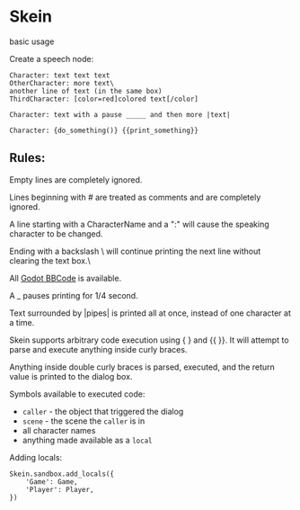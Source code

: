 # Skein


basic usage

Create a speech node:

```
Character: text text text
OtherCharacter: more text\
another line of text (in the same box)
ThirdCharacter: [color=red]colored text[/color]

Character: text with a pause _____ and then more |text|

Character: {do_something()} {{print_something}}
```

## Rules:

Empty lines are completely ignored.

Lines beginning with # are treated as comments and are completely ignored.

A line starting with a CharacterName and a ":" will cause the speaking character to be changed.

Ending with a backslash \ will continue printing the next line without clearing the text box.\

All [Godot BBCode](https://docs.godotengine.org/en/stable/tutorials/ui/bbcode_in_richtextlabel.html) is available.

A _ pauses printing for 1/4 second.

Text surrounded by |pipes| is printed all at once, instead of one character at a time.

Skein supports arbitrary code execution using { } and {{ }}. It will attempt to parse and execute anything inside curly braces.

Anything inside double curly braces is parsed, executed, and the return value is printed to the dialog box.

Symbols available to executed code:

- `caller` - the object that triggered the dialog
- `scene` - the scene the `caller` is in
- all character names
- anything made available as a `local`


Adding locals:

```
Skein.sandbox.add_locals({
	'Game': Game,
	'Player': Player,
})
```